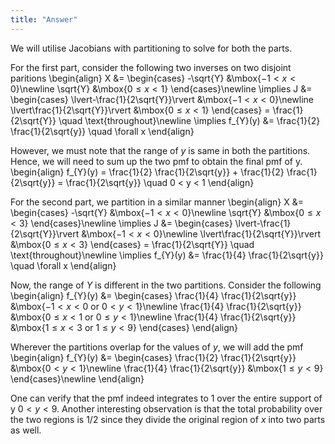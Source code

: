 ```yaml
---
title: "Answer"
---
```


We will utilise Jacobians with partitioning to solve for both the parts.

For the first part, consider the following two inverses on two disjoint paritions
\begin{align}
    X &= \begin{cases}
        -\sqrt{Y} &\mbox{$-1 < x < 0$}\newline
        \sqrt{Y} &\mbox{$0 \leq x < 1$}
    \end{cases}\newline
    \implies J &= \begin{cases}
        \lvert-\frac{1}{2\sqrt{Y}}\rvert &\mbox{$-1 < x < 0$}\newline
        \lvert\frac{1}{2\sqrt{Y}}\rvert &\mbox{$0 \leq x < 1$}
    \end{cases} = \frac{1}{2\sqrt{Y}} \quad \text{throughout}\newline
    \implies f_{Y}(y) &= \frac{1}{2} \frac{1}{2\sqrt{y}} \quad \forall x
\end{align}

However, we must note that the range of $y$ is same in both the partitions. Hence, we will need to sum up the two pmf to obtain the final pmf of y.
\begin{align}
    f_{Y}(y) = \frac{1}{2} \frac{1}{2\sqrt{y}} + \frac{1}{2} \frac{1}{2\sqrt{y}} = \frac{1}{2\sqrt{y}} \quad 0 < y < 1
\end{align}

For the second part, we partition in a similar manner
\begin{align}
    X &= \begin{cases}
        -\sqrt{Y} &\mbox{$-1 < x < 0$}\newline
        \sqrt{Y} &\mbox{$0 \leq x < 3$}
    \end{cases}\newline
    \implies J &= \begin{cases}
        \lvert-\frac{1}{2\sqrt{Y}}\rvert &\mbox{$-1 < x < 0$}\newline
        \lvert\frac{1}{2\sqrt{Y}}\rvert &\mbox{$0 \leq x < 3$}
    \end{cases} = \frac{1}{2\sqrt{Y}} \quad \text{throughout}\newline
    \implies f_{Y}(y) &= \frac{1}{4} \frac{1}{2\sqrt{y}} \quad \forall x
\end{align}

Now, the range of $Y$ is different in the two partitions. Consider the following
\begin{align}
    f_{Y}(y) &= \begin{cases}
        \frac{1}{4} \frac{1}{2\sqrt{y}} &\mbox{$-1 < x < 0$ or $0 < y < 1$}\newline
        \frac{1}{4} \frac{1}{2\sqrt{y}} &\mbox{$0 \leq x < 1$ or $0 \leq y < 1$}\newline
        \frac{1}{4} \frac{1}{2\sqrt{y}} &\mbox{$1 \leq x < 3$ or $1 \leq y < 9$}
    \end{cases}
\end{align}

Wherever the partitions overlap for the values of $y$, we will add the pmf
\begin{align}
    f_{Y}(y) &= \begin{cases}
    \frac{1}{2} \frac{1}{2\sqrt{y}} &\mbox{$0 < y < 1$}\newline
    \frac{1}{4} \frac{1}{2\sqrt{y}} &\mbox{$1 \leq y < 9$}
    \end{cases}\newline
\end{align}

One can verify that the pmf indeed integrates to 1 over the entire support of y $0 < y < 9$. Another interesting observation is that the total probability over the two regions is $1/2$ since they divide the original region of $x$ into two parts as well.
